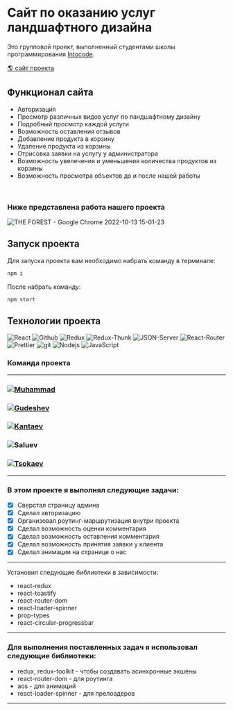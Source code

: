 # Сайт по оказанию услуг ландшафтного дизайна

<p>Это групповой проект, выполненный студентами школы программирования <a href="https://intocode.ru/" target="_blank">Intocode</a>.</p>

<p><a href="https://blooming-castle-56069.herokuapp.com/" target="_blank">🌎 сайт проекта</a></p>

## Функционал сайта

- Авторизация
- Просмотр различных видов услуг по ландшафтному дизайну
- Подробный просмотр каждой услуги
- Возможность оставления отзывов
- Добавление продукта в корзину
- Удаление продукта из корзины
- Отрисовка заявки на услугу у администратора
- Возможность увелечения и уменьшения количества продуктов из корзины
- Возможность просмотра объектов до и после нашей работы

<br/>

### Ниже представлена работа нашего проекта

![THE FOREST - Google Chrome 2022-10-13 15-01-23](https://user-images.githubusercontent.com/105623098/195591761-195b753c-1bde-4a92-8f29-4dbd28c29277.gif)


## Запуск проекта

Для запуска проекта вам необходимо набрать команду в терминале:

```javascript
npm i
```

После набрать команду:

```javascript
npm start
```

## Технологии проекта

<p>
  <img alt="React" src="https://img.shields.io/badge/-React-45b8d8?style=for-the-badge&logo=react&logoColor=white" />
  <img alt="Github" src="https://img.shields.io/badge/-Github-black?style=for-the-badge&logo=github&logoColor=white" />
  <img alt="Redux" src="https://img.shields.io/badge/-Redux-430098?style=for-the-badge&logo=redux&logoColor=white" />
  <img alt="Redux-Thunk" src="https://img.shields.io/badge/-Redux_Toolkit-white?style=for-the-badge&logo=Redux&logoColor=430098" />
  <img alt="JSON-Server" src="https://img.shields.io/badge/-JSON_Server-white?style=for-the-badge&logo=JSON&logoColor=black" />
  <img alt="React-Router" src="https://img.shields.io/badge/-React_Router-black?style=for-the-badge&logo=react-router&logoColor=orange" />
  <img alt="Prettier" src="https://img.shields.io/badge/-Prettier-grey?style=for-the-badge&logo=Prettier&logoColor=orange" />
  <img alt="git" src="https://img.shields.io/badge/-Git-F05032?style=for-the-badge&logo=git&logoColor=white" />
  <img alt="Nodejs" src="https://img.shields.io/badge/-Nodejs-43853d?style=for-the-badge&logo=Node.js&logoColor=white" />
  <img alt="JavaScript" src="https://img.shields.io/badge/-JavaScript-yellow?style=for-the-badge&logo=JavaScript&logoColor=white" />
</p>

### Команда проекта

---

<h3>
  <a href="https://github.com/err0rby">
    <img alt="Muhammad" src="https://img.shields.io/badge/-Muhammad_Didaev-black?style=for-the-badge&logo=github&logoColor=white" />
  </a>
</h3>

<h3>
  <a href="https://github.com/GooA-NA">
    <img alt="Gudeshev" src="https://img.shields.io/badge/-Nasir_Gudeshev-black?style=for-the-badge&logo=github&logoColor=white" />
  </a>
</h3>

<h3>
  <a href="https://github.com/Sanmov13">
    <img alt="Kantaev" src="https://img.shields.io/badge/-Kantaev_Movsan-black?style=for-the-badge&logo=github&logoColor=white" />
  </a>
</h3>

<h3>
  <a hrefhttps://github.com/SaluevS">
    <img alt="Saluev" src="https://img.shields.io/badge/-Saluev_Ibragim-black?style=for-the-badge&logo=github&logoColor=white" />
  </a>
</h3>

<h3>
  <a href="https://github.com/mrMovsar">
    <img alt="Tsokaev" src="https://img.shields.io/badge/-Movsar_Tsokaev-black?style=for-the-badge&logo=github&logoColor=white" />
  </a>
</h3>

---

### В этом проекте я выполнял следующие задачи:

- [x] Сверстал страницу админа
- [x] Сделал авторизацию                                                                                                                             
- [x] Организовал роутинг-маршрутизация внутри проекта
- [x] Сделал возможность оценки комментария
- [x] Сделал возможность оставления комментария
- [x] Сделал возможность принятия заявки у клиента
- [x] Сделал анимации на странице о нас
                                                                                                                               
---

Установил следующие библиотеки в зависимости:

- react-redux
- react-toastify
- react-router-dom
- react-loader-spinner
- prop-types
- react-circular-progressbar

---

### Для выполнения поставленных задач я использовал следующие библиотеки:

- redux, redux-toolkit - чтобы создавать асинхронные экшены
- react-router-dom - для роутинга
- aos - для анимаций
- react-loader-spinner - для прелоадеров

---

